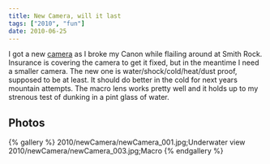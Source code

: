 ```yaml
---
title: New Camera, will it last
tags: ["2010", "fun"]
date: 2010-06-25
---
```

I got a new <a href="http://www.dpreview.com/news/1002/10022411pentaxoptiow90.asp">camera</a> as I broke my Canon while flailing around at Smith Rock.  Insurance is covering the camera to get it fixed, but in the meantime I need a smaller camera.  The new one is water/shock/cold/heat/dust proof, supposed to be at least.  It should do better in the cold for next years mountain attempts.  The macro lens works pretty well and it holds up to my strenous test of dunking in a pint glass of water.

## Photos 

{% gallery %} 
2010/newCamera/newCamera_001.jpg;Underwater view
2010/newCamera/newCamera_003.jpg;Macro
{% endgallery %}
